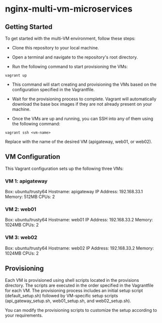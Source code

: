 # nginx-multi-vm-microservices

## Getting Started
To get started with the multi-VM environment, follow these steps:

- Clone this repository to your local machine.

- Open a terminal and navigate to the repository's root directory.

- Run the following command to start provisioning the VMs:

```
vagrant up
```

- This command will start creating and provisioning the VMs based on the configuration specified in the Vagrantfile.

- Wait for the provisioning process to complete. Vagrant will automatically download the base box images if they are not already present on your machine.

- Once the VMs are up and running, you can SSH into any of them using the following command:

```
vagrant ssh <vm-name>
```
Replace <vm-name> with the name of the desired VM (apigateway, web01, or web02).

## VM Configuration
  
 This Vagrant configuration sets up the following three VMs:

### VM 1: apigateway
Box: ubuntu/trusty64
Hostname: apigateway
IP Address: 192.168.33.1
Memory: 512MB
CPUs: 2
  
### VM 2: web01
Box: ubuntu/trusty64
Hostname: web01
IP Address: 192.168.33.2
Memory: 1024MB
CPUs: 2
  
### VM 3: web02
Box: ubuntu/trusty64
Hostname: web02
IP Address: 192.168.33.2
Memory: 1024MB
CPUs: 2
  
## Provisioning
Each VM is provisioned using shell scripts located in the provisions directory. The scripts are executed in the order specified in the Vagrantfile for each VM. The provisioning process includes an initial setup script (default_setup.sh) followed by VM-specific setup scripts (api_gateway_setup.sh, web01_setup.sh, and web02_setup.sh).

You can modify the provisioning scripts to customize the setup according to your requirements.


